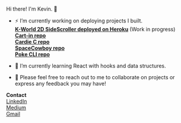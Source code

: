 ### 
Hi there! I'm Kevin. 👋


- ⚡ I’m currently working on deploying projects I built.<br>
        [**K-World 2D SideScroller deployed on Heroku**](https://k-world.herokuapp.com/) (Work in progress)<br>
        [**Cart-in repo**](https://github.com/kevkevxd/mod4project-react) <br>
        [**Cardie C repo**](https://github.com/kevkevxd/cc-tracker-client) <br>
        [**SpaceCowboy repo**](https://github.com/kevkevxd/Mod-2-Project-SpaceCowboy-anime-tracker)<br>
        [**Poke CLI repo**](https://github.com/kevkevxd/Mod-1-Project-Poke-Safari-CLI-APP)
        

- 🌱 I’m currently learning React with hooks and data structures. 

- 💬 Please feel free to reach out to me to collaborate on projects or express any feedback you may have! <br>

 **Contact** <br>
 [LinkedIn](https://www.linkedin.com/in/kev-xie) <br>
 [Medium](https://kevin-xie.medium.com) <br>
 [Gmail](xie.kevin.j@gmail.com)<br>

<!--
**kevkevxd/kevkevxd** is a ✨ _special_ ✨ repository because its `README.md` (this file) appears on your GitHub profile.
- 💬 Ask me about ...
- 📫 How to reach me: ...
- 😄 Pronouns: ...
- ⚡ Fun fact: ...
-->
